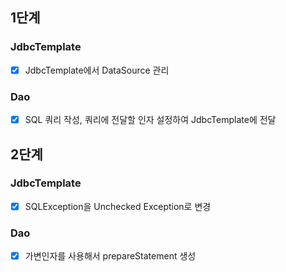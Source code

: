 ## 1단계

### JdbcTemplate

- [x] JdbcTemplate에서 DataSource 관리

### Dao

- [x] SQL 쿼리 작성, 쿼리에 전달할 인자 설정하여 JdbcTemplate에 전달

## 2단계

### JdbcTemplate

- [x] SQLException을 Unchecked Exception로 변경

### Dao

- [x] 가변인자를 사용해서 prepareStatement 생성
